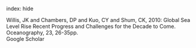 index: hide

<div class="Citation">

  <div class="Citation-body">
    <div class="Citation-text">Willis, JK and Chambers, DP and Kuo, CY and Shum, CK, 2010: Global Sea Level Rise Recent Progress and Challenges for the Decade to Come. <span class="Article-journal">Oceanography, </span><span class="Article-volume">23, </span>26-35pp.</div>
    <div class="Citation-links">
      <div class="CitationLink" data-href="https://scholar.google.com/scholar?q=Global+Sea+Level+Rise+Recent+Progress+and+Challenges+for+the+Decade+to+Come">
        <div class="CitationLink-icon CitationLink-Scholar"></div>
        <div class="CitationLink-text">Google Scholar</div>
      </div>
    </div>
  </div>
</div>


<div class="Citation-copy">

</div>